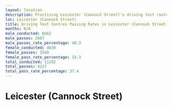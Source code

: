 ```yaml
---
layout: location
description: Practising Leicester (Cannock Street)'s driving test routes will help you become more confident in your gear-changing abilities.
loc: Leicester (Cannock Street)
title: Driving Test Centres Passing Rates in Leicester (Cannock Street)
months: N/A
male_conducted: 6662
male_passes: 2687
male_passes_rate_percentage: 40.3
female_conducted: 4630
female_passes: 1540
female_pass_rate_percentage: 33.3
total_conducted: 11292
total_passes: 4227
total_pass_rate_percentage: 37.4
---
```


# Leicester (Cannock Street)

